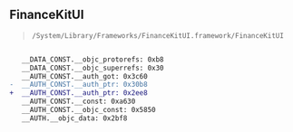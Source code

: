 ## FinanceKitUI

> `/System/Library/Frameworks/FinanceKitUI.framework/FinanceKitUI`

```diff

   __DATA_CONST.__objc_protorefs: 0xb8
   __DATA_CONST.__objc_superrefs: 0x30
   __AUTH_CONST.__auth_got: 0x3c60
-  __AUTH_CONST.__auth_ptr: 0x30b8
+  __AUTH_CONST.__auth_ptr: 0x2ee8
   __AUTH_CONST.__const: 0xa630
   __AUTH_CONST.__objc_const: 0x5850
   __AUTH.__objc_data: 0x2bf8

```
